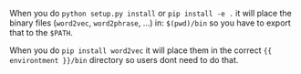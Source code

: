 When you do `python setup.py install` or `pip install -e .` it will place the
binary files (`word2vec`, `word2phrase`, ...) in: `$(pwd)/bin`
so you have to export that to the `$PATH`.

When you do `pip install word2vec` it will place them in the correct
`{{ environtment }}/bin` directory so users dont need to do that.

